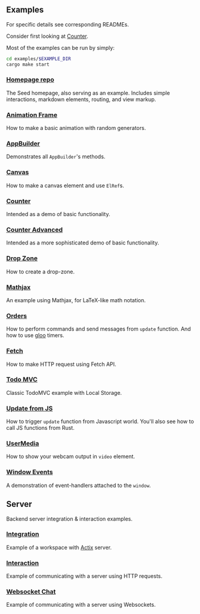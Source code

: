 ## Examples
For specific details see corresponding READMEs.

Consider first looking at [Counter](./counter).

Most of the examples can be run by simply:
```sh
cd examples/$EXAMPLE_DIR
cargo make start
```

### [Homepage repo](https://github.com/seed-rs/seed-rs.org)
The Seed homepage, also serving as an example. Includes simple
interactions, markdown elements, routing, and view markup.

### [Animation Frame](animation_frame)
How to make a basic animation with random generators.

### [AppBuilder](app_builder)
Demonstrates all `AppBuilder`'s methods.

### [Canvas](canvas)
How to make a canvas element and use `ElRef`s.

### [Counter](counter)
Intended as a demo of basic functionality.

### [Counter Advanced](counter_advanced)
Intended as a more sophisticated demo of basic functionality.

### [Drop Zone](drop_zone)
How to create a drop-zone.

### [Mathjax](mathjax)
An example using Mathjax, for LaTeX-like math notation.

### [Orders](orders)
How to perform commands and send messages from `update` function.
And how to use [gloo](https://github.com/rustwasm/gloo) timers.

### [Fetch](fetch)
How to make HTTP request using Fetch API.

### [Todo MVC](todomvc)
Classic TodoMVC example with Local Storage.

### [Update from JS](update_from_js)
How to trigger `update` function from Javascript world.
You'll also see how to call JS functions from Rust.

### [UserMedia](user_media)
How to show your webcam output in `video` element.

### [Window Events](window_events)
A demonstration of event-handlers attached to the `window`.

## Server
Backend server integration & interaction examples.

### [Integration](server_integration)
Example of a workspace with [Actix](https://actix.rs/) server.

### [Interaction](server_interaction)
Example of communicating with a server using HTTP requests.

### [Websocket Chat](websocket)
Example of communicating with a server using Websockets.
